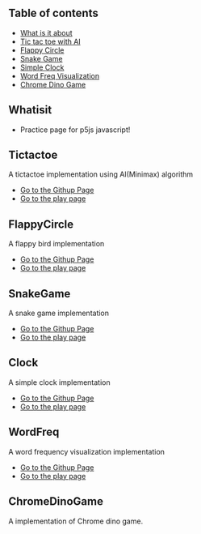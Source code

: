 ## Table of contents
* [What is it about](#Whatisit)
* [Tic tac toe with AI](#Tictactoe)
* [Flappy Circle](#FlappyCircle)
* [Snake Game](#SnakeGame)
* [Simple Clock](#Clock)
* [Word Freq Visualization](#WordFreq)
* [Chrome Dino Game](#ChromeDinoGame)


## Whatisit
* Practice page for p5js javascript!

## Tictactoe
A tictactoe implementation using AI(Minimax) algorithm

* [Go to the Githup Page](https://github.com/kbckbc/p5-tictactoe)
* [Go to the play page](https://editor.p5js.org/bychan/full/WyP2_ZfEm)

## FlappyCircle
A flappy bird implementation

* [Go to the Githup Page](https://github.com/kbckbc/p5-flappycircle)
* [Go to the play page](https://editor.p5js.org/bychan/full/7-y7-Pa04)


## SnakeGame
A snake game implementation

* [Go to the Githup Page](https://github.com/kbckbc/p5-snake)
* [Go to the play page](https://editor.p5js.org/bychan/full/eHzgPkmiR)

## Clock
A simple clock implementation

* [Go to the Githup Page](https://github.com/kbckbc/p5-clock)
* [Go to the play page](https://editor.p5js.org/bychan/full/FL7Cn26Sh)


## WordFreq
A word frequency visualization implementation

* [Go to the Githup Page](https://github.com/kbckbc/p5-wordfreq)
* [Go to the play page](https://editor.p5js.org/bychan/full/V9YJXSTlv)


## ChromeDinoGame
A implementation of Chrome dino game.
  
